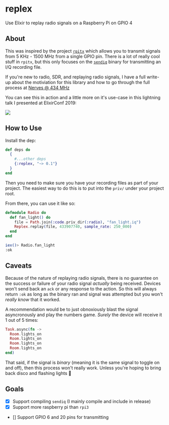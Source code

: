 # replex

Use Elixir to replay radio signals on a Raspberry Pi on GPIO 4

## About

This was inspired by the project [`rpitx`](https://github.com/F5OEO/rpitx) which allows
you to transmit signals from 5 KHz - 1500 MHz from a single GPIO pin. There is a lot
of really cool stuff in `rpitx`, but this only focuses on the [`sendiq`](https://github.com/F5OEO/rpitx/blob/master/src/sendiq.cpp)
binary for transmitting an I/Q recording file.

If you're new to radio, SDR, and replaying radio signals, I have a full write-up
about the motiviation for this library and how to go through the full process at
[Nerves @ 434 MHz](https://embedded-elixir.com/post/2019-08-29-nerves-at-434-mhz/)

You can see this in action and a little more on it's use-case in this lightning
talk I presented at ElixirConf 2019:

[![](http://img.youtube.com/vi/PEheIY6gGhY/0.jpg)](http://www.youtube.com/watch?v=PEheIY6gGhY "Radio")

## How to Use

Install the dep:

```elixir
def deps do
  {
    #...other deps
    {:replex, "~> 0.1"}
  }
end
```

Then you need to make sure you have your recording files as part of your project.
The easiest way to do this is to put into the `priv/` under your project root.

From there, you can use it like so:

```elixir
defmodule Radio do
  def fan_light() do
    file = Path.join(:code.priv_dir(:radio), "fan_light.iq")
    Replex.replay(file, 433907740, sample_rate: 250_000)
  end
end
```

```sh
iex()> Radio.fan_light
:ok
```

## Caveats

Because of the nature of replaying radio signals, there is no guarantee on
the success or failure of your radio signal _actually_ being received. Devices
won't send back an `ack` or any response to the action. So this will always
return `:ok` as long as the binary ran and signal was attempted but you won't
_really know_ that it worked.

A recommendation would be to just obnoxiously blast the signal asyncronously
and play the numbers game. _Surely_ the device will receive it 1 out of 5 times:

```elixir
Task.async(fn ->
  Room.lights_on
  Room.lights_on
  Room.lights_on
  Room.lights_on
end)
```

That said, if the signal is _binary_ (meaning it is the same signal to toggle
on and off), then this process won't really work. Unless you're hoping to bring
back disco and flashing lights 🕺
 
## Goals

- [X] Support compiling `sendiq` (I mainly compile and include in release)
- [X] Support more raspberry pi than `rpi3`
- [] Support GPIO 6 and 20 pins for transmitting